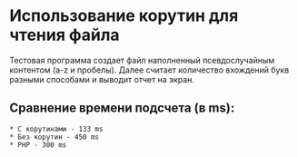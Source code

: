# Использование корутин для чтения файла

Тестовая программа создает файл наполненный псевдослучайным контентом (a-z и пробелы). Далее считает количество вхождений букв разными способами и выводит отчет на экран.

## Сравнение времени подсчета (в ms):
    * С корутинами - 133 ms
    * Без корутин - 450 ms
    * PHP - 300 ms
